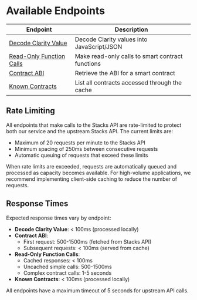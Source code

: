 # Available Endpoints

| Endpoint                                        | Description                                      |
| ----------------------------------------------- | ------------------------------------------------ |
| [Decode Clarity Value](decode-clarity-value.md) | Decode Clarity values into JavaScript/JSON       |
| [Read-Only Function Calls](read-only-calls.md)  | Make read-only calls to smart contract functions |
| [Contract ABI](contract-abi.md)                 | Retrieve the ABI for a smart contract            |
| [Known Contracts](known-contracts.md)           | List all contracts accessed through the cache    |

## Rate Limiting

All endpoints that make calls to the Stacks API are rate-limited to protect both our service and the upstream Stacks API. The current limits are:

- Maximum of 20 requests per minute to the Stacks API
- Minimum spacing of 250ms between consecutive requests
- Automatic queuing of requests that exceed these limits

When rate limits are exceeded, requests are automatically queued and processed as capacity becomes available. For high-volume applications, we recommend implementing client-side caching to reduce the number of requests.

## Response Times

Expected response times vary by endpoint:

- **Decode Clarity Value**: < 100ms (processed locally)
- **Contract ABI**: 
  - First request: 500-1500ms (fetched from Stacks API)
  - Subsequent requests: < 100ms (served from cache)
- **Read-Only Function Calls**:
  - Cached responses: < 100ms
  - Uncached simple calls: 500-1500ms
  - Complex contract calls: 1-5 seconds
- **Known Contracts**: < 100ms (processed locally)

All endpoints have a maximum timeout of 5 seconds for upstream API calls.
